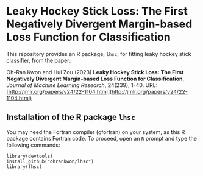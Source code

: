 # Leaky Hockey Stick Loss: The First Negatively Divergent Margin-based Loss Function for Classification

This repository provides an R package, `lhsc`, for fitting leaky hockey stick classifier, from the paper: 

Oh-Ran Kwon and Hui Zou (2023) **Leaky Hockey Stick Loss: The First Negatively Divergent Margin-based Loss Function for Classification**, *Journal of Machine Learning Research*, 24(239), 1-40. URL: [http://jmlr.org/papers/v24/22-1104.html](http://jmlr.org/papers/v24/22-1104.html)

## Installation of the R package `lhsc`
You may need the Fortran compiler (gfortran) on your system, as this R package contains Fortran code. To proceed, open an `R` prompt and type the following commands:
```
library(devtools)
install_github("ohrankwon/lhsc")
library(lhsc)
```
